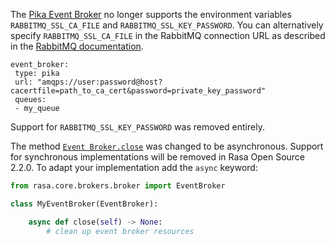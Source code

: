 The [Pika Event Broker](event-brokers.mdx#pika-event-broker) no longer supports
the environment variables `RABBITMQ_SSL_CA_FILE` and `RABBITMQ_SSL_KEY_PASSWORD`.
You can alternatively specify `RABBITMQ_SSL_CA_FILE` in the RabbitMQ connection URL as 
described in the 
[RabbitMQ documentation](https://www.rabbitmq.com/uri-query-parameters.html).

```yaml-rasa title="endpoints.yml
event_broker:
 type: pika
 url: "amqps://user:password@host?cacertfile=path_to_ca_cert&password=private_key_password"
 queues:
 - my_queue

```

Support for `RABBITMQ_SSL_KEY_PASSWORD` was removed entirely.

The method [`Event Broker.close`](event-brokers.mdx) was changed to be asynchronous.
Support for synchronous implementations will be removed in Rasa Open Source 2.2.0.
To adapt your implementation add the `async` keyword:

```python
from rasa.core.brokers.broker import EventBroker

class MyEventBroker(EventBroker):

    async def close(self) -> None:
        # clean up event broker resources
```